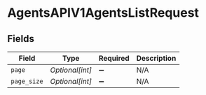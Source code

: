 # AgentsAPIV1AgentsListRequest


## Fields

| Field              | Type               | Required           | Description        |
| ------------------ | ------------------ | ------------------ | ------------------ |
| `page`             | *Optional[int]*    | :heavy_minus_sign: | N/A                |
| `page_size`        | *Optional[int]*    | :heavy_minus_sign: | N/A                |